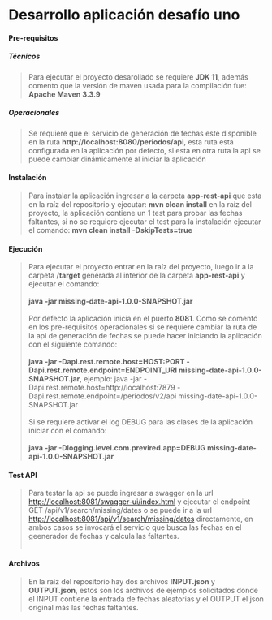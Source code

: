 # Desarrollo aplicación desafío uno

#### Pre-requisitos
##### Técnicos 
> Para ejecutar el proyecto desarollado se requiere **JDK 11**, además comento que la versión de maven usada para la compilación fue: **Apache Maven 3.3.9**

##### Operacionales 
> Se requiere que el servicio de generación de fechas este disponible en la ruta **http://localhost:8080/periodos/api**, esta ruta esta configurada en la aplicación por defecto, si esta en otra ruta la api se puede cambiar dinámicamente al iniciar la aplicación

#### Instalación
> Para instalar la aplicación ingresar a la carpeta **app-rest-api** que esta en la raíz del repositorio y  ejecutar:  **mvn clean install** en la raíz del proyecto, la aplicación contiene un 1 test para probar las fechas faltantes, si no se requiere ejecutar el test para la instalación ejecutar el comando: **mvn clean install -DskipTests=true**

#### Ejecución
> Para ejecutar el proyecto entrar en la raíz del proyecto, luego ir a la carpeta **/target** generada al interior de la carpeta **app-rest-api** y ejecutar el comando: <br/><br/>
	**java -jar missing-date-api-1.0.0-SNAPSHOT.jar** 
	<br/><br/>
Por defecto la aplicación inicia en el puerto **8081**. Como se comentó en los pre-requisitos operacionales si se requiere cambiar la ruta de la api de generación de fechas se puede hacer iniciando la aplicación con el siguiente comando: <br/><br/>
	**java -jar -Dapi.rest.remote.host=HOST:PORT -Dapi.rest.remote.endpoint=ENDPOINT_URI missing-date-api-1.0.0-SNAPSHOT.jar**, 
ejemplo: java -jar -Dapi.rest.remote.host=http://localhost:7879 -Dapi.rest.remote.endpoint=/periodos/v2/api
missing-date-api-1.0.0-SNAPSHOT.jar 
<br/><br/>
Si se requiere activar el log DEBUG para las clases de la aplicación iniciar con el comando: <br/><br/>
	**java -jar -Dlogging.level.com.previred.app=DEBUG missing-date-api-1.0.0-SNAPSHOT.jar** 

#### Test API
> Para testar la api se puede ingresar a swagger en la url [http://localhost:8081/swagger-ui/index.html](http://localhost:8081/swagger-ui/index.html) y ejecutar el endpoint GET /api/v1/search/missing/dates o se puede ir a la url [http://localhost:8081/api/v1/search/missing/dates](http://localhost:8081/api/v1/search/missing/dates) directamente, en ambos casos se invocará el servicio que busca las fechas en el geenerador de fechas y calcula las faltantes. <br/><br/>

#### Archivos
> En la raíz del repositorio hay dos archivos **INPUT.json** y **OUTPUT.json**, estos son los archivos de ejemplos solicitados donde el INPUT contiene la entrada de fechas aleatorias y el OUTPUT el json original más las fechas faltantes.
